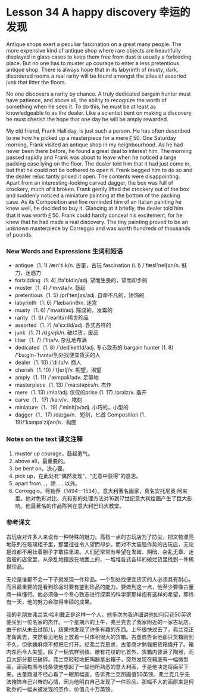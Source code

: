 # Lesson 34 A happy discovery 幸运的发现
Antique shops exert a peculiar fascination on a great many people. The more expensive kind of antique shop where rare objects are beautifully displayed in glass cases to keep them free from dust is usually a forbidding place. But no one has to muster up courage to enter a less pretentious antique shop. There is always hope that in its labyrinth of musty, dark, disordered rooms a real rarity will be found amongst the piles of assorted junk that litter the floors.

No one discovers a rarity by chance. A truly dedicated bargain hunter must have patience, and above all, the ability to recognize the worth of something when he sees it. To do this, he must be at least as knowledgeable to as the dealer. Like a scientist bent on making a discovery, he must cherish the hope that one day he will be amply rewarded.

My old friend, Frank Halliday, is just such a person. He has often described to me how he picked up a masterpiece for a mere￡50. One Saturday morning, Frank visited an antique shop in my neighbourhood. As he had never been there before, he found a great deal to interest him. The morning passed rapidly and Frank was about to leave when he noticed a large packing case lying on the floor. The dealer told him that it had just come in, but that he could not be bothered to open it. Frank begged him to do so and the dealer reluc tantly prised it open. The contents were disappointing. Apart from an interesting-looking carved dagger, the box was full of crockery, much of it broken. Frank gently lifted the crockery out of the box and suddenly noticed a miniature painting at the bottom of the packing case. As its Composition and line reminded him of an Italian painting he knew well, he decided to buy it. Glancing at it briefly, the dealer told him that it was worth￡50. Frank could hardly conceal his excitement, for he knew that he had made a real discovery. The tiny painting proved to be an unknown masterpiece by Correggio and was worth hundreds of thousands of pounds.

### New Words and Expressions 生词和短语

* antique（1. 1) /æn'ti:k/n. 古董，古玩
	fascination (l. l) /'fæsI'neIʃən/n. 魅力，迷惑力
* forbidding（1. 4) /fə'bIdIŋ/adj. 望而生畏的，望而却步的
* muster（1. 4) /'mʌstə/v. 鼓起
* pretentious（1. 5) /prI'tenʃəs/adj. 自命不凡的，矫饰的
* labyrinth（1. 6) /'læbərinθ/n. 迷宫
* musty（1. 6) /'mʌsti/adj. 陈腐的，发霉的
* rarity（1. 6) /'reərIti/n稀世珍品
* assorted（1. 7) /ə'sɔ:tId/adj. 各式各样的
* junk（1. 7) /dʒʌŋk/n. 破烂货，废品
* litter（1. 7) /'litə/v. 杂乱地布满
* dedicated（1. 8) /'dedIkeItId/adj. 专心致志的
	bargain hunter (1. 8) /'ba:gIn-'hʌntə/到处找便宜货买的人
* dealer（1. 10) /'di:lə/v. 商人
* cherish（1. 10) /'tʃerIʃ/v. 期望，渴望
* amply（1. 11) /'æmpəli/adv. 足够地
* masterpiece（1. 13) /'ma:stəpi:s/n. 杰作
* mere（1. 13) /mIə/adj. 仅仅的prise (1. 17) /praIz/v. 撬开
* carve（1．17) /ka:v/v．镌刻
* miniature（1．19) /'mInItʃə/adj. 小巧的，小型的
* dagger（1．17) /dægə/n．短剑，匕首
	Composition (1．19)/'kɔmpə'ziʃən/n．构图

### Notes on the text 课文注释

1. muster up courage，鼓起勇气。
2. above all，最重要的。
3. be bent on，决心要。
4. pick up，在此处有“偶然发现”，“无意中获得”的意思。
5. apart from…，除……以外。
6. Correggio，柯勒乔（1494—1534）。意大利著名画家，真名安托尼奥·阿来里。他对色彩对比、光和影的处理方法对16到17世纪意大利绘画产生了巨大影响。他最著名的作品陈列在意大利巴玛大教堂。

### 参考译文

古玩店对许多人来说有一种特殊的魅力。高档一点的古玩店为了防尘，把文物漂亮地陈列在玻璃柜子里，那里往往令人望而却步。而对不太装腔作势的古玩店，无论是谁都不用壮着胆子才敢往里进。人们还常常有希望在发霉、阴暗、杂乱无章、迷宫般的店堂里，从杂乱地摆放在地面上的、一堆堆各式各样的破烂货里找到一件稀世珍品。

无论是谁都不会一下子就发现一件珍品。一个到处找便宜货买的人必须具有耐心，而且最重要的是看到珍品时要有鉴别珍品的能力。要做到这一点，他至少要像古董商一样懂行。他必须像一个专心致志进行探索的科学家那样抱有这样的希望，即终有一天，他的努力会取得丰硕的成果。

我的老朋友弗兰克·哈利戴正是这样一个人。他多次向我详细讲他如何只花50英镑便买到一位名家的杰作。一个星期六的上午，弗兰克去了我家附近的一家古玩店。由于他从未去过那儿，结果他发现了许多有趣的东西。上午很快过去了，弗兰克正准备离去，突然看见地板上放着一只体积很大的货箱。古董商告诉他那只货箱刚到不久，但他嫌麻烦不想把它打开。经弗兰克恳求，古董商才勉强把货箱撬开了。箱内东西令人失望。除了一柄式样别致、雕有花纹的匕首外，货箱内装满了陶器，而且大部分都已破碎。弗兰克轻轻地把陶器拿出箱子，突然发现在箱底有一幅微型画，画面构图与线条使他想起了一幅他所熟悉的意大利画，于是他决定将画买下来。古董商漫不经心看了一眼那幅画，告诉弗兰克那画值50英镑。弗兰克几乎无法掩饰自己兴奋的心情，因为他明白自己发现了一件珍品。那幅不大的画原来是柯勒乔的一幅未被发现的杰作，价值几十万英镑。

